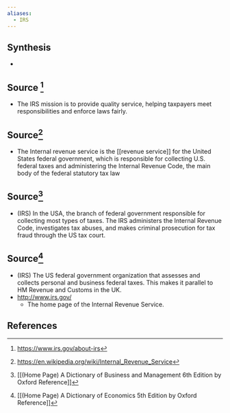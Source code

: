 ```yaml
---
aliases:
  - IRS
---
```

## Synthesis
- 
## Source [^1]
- The IRS mission is to provide quality service, helping taxpayers meet responsibilities and enforce laws fairly. 
## Source[^2]
- The Internal revenue service is the [[revenue service]] for the United States federal government, which is responsible for collecting U.S. federal taxes and administering the Internal Revenue Code, the main body of the federal statutory tax law
## Source[^3]
- (IRS) In the USA, the branch of federal government responsible for collecting most types of taxes. The IRS administers the Internal Revenue Code, investigates tax abuses, and makes criminal prosecution for tax fraud through the US tax court.
## Source[^4]
- (IRS) The US federal government organization that assesses and collects personal and business federal taxes. This makes it parallel to HM Revenue and Customs in the UK.
- http://www.irs.gov/
	- The home page of the Internal Revenue Service.
## References

[^1]: https://www.irs.gov/about-irs
[^2]: https://en.wikipedia.org/wiki/Internal_Revenue_Service
[^3]: [[(Home Page) A Dictionary of Business and Management 6th Edition by Oxford Reference]]
[^4]: [[(Home Page) A Dictionary of Economics 5th Edition by Oxford Reference]]